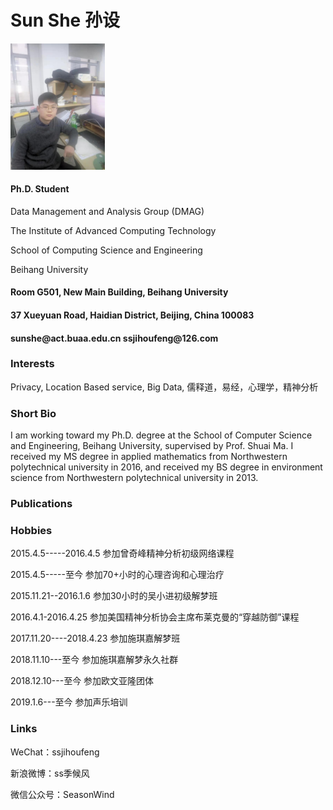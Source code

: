 <body><h1>Sun She 孙设</h1>
    <img src="/touxiang.jpg" width="30%">
<h4>Ph.D. Student</h4>
<p>Data Management and Analysis Group (DMAG)

</p>
<p>The Institute of Advanced Computing Technology

</p>
<p>School of Computing Science and Engineering

</p>
<p>Beihang University 


</p>
<h4>Room G501, New Main Building, Beihang University</h4>
<h4>37 Xueyuan Road, Haidian District, Beijing, China 100083</h4>
<h4>sunshe@act.buaa.edu.cn ssjihoufeng@126.com</h4>
<h3>Interests</h3>
<p>Privacy, Location Based service, Big Data, 儒释道，易经，心理学，精神分析

</p>
<h3>Short Bio</h3>
<p>I am working toward my Ph.D. degree at the School of Computer Science and Engineering, Beihang University, supervised by Prof. Shuai Ma. I received my MS degree in applied mathematics from Northwestern polytechnical university in 2016, and received my BS degree in environment science from Northwestern polytechnical university in 2013.

</p>
<h3>Publications</h3>
<h3>Hobbies</h3>
<p>2015.4.5-----2016.4.5   参加曾奇峰精神分析初级网络课程

</p>
<p>2015.4.5-----至今       参加70+小时的心理咨询和心理治疗

</p>
<p>2015.11.21--2016.1.6    参加30小时的吴小进初级解梦班

</p>
<p>2016.4.1-2016.4.25      参加美国精神分析协会主席布莱克曼的“穿越防御”课程

</p>
<p>2017.11.20----2018.4.23 参加施琪嘉解梦班

</p>
<p>2018.11.10---至今       参加施琪嘉解梦永久社群

</p>
<p>2018.12.10---至今       参加欧文亚隆团体

</p>
<p>2019.1.6---至今         参加声乐培训

</p>
<h3>Links</h3>
<p>WeChat：ssjihoufeng

</p>
<p>新浪微博：ss季候风

</p>
<p>微信公众号：SeasonWind

